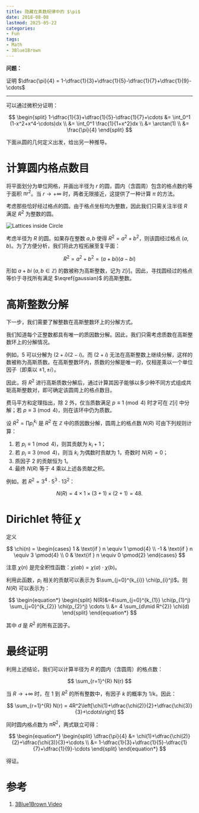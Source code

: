 ```yaml
---
title: 隐藏在素数规律中的 $\pi$
date: 2018-08-08
lastmod: 2025-05-22
categories:
- Fun
tags:
- Math
- 3Blue1Brown
---
```


**问题：**

证明 $\dfrac{\pi}{4} = 1-\dfrac{1}{3}+\dfrac{1}{5}-\dfrac{1}{7}+\dfrac{1}{9}-\cdots$

<!--more-->

---

可以通过微积分证明：

$$
\begin{split}
1-\dfrac{1}{3}+\dfrac{1}{5}-\dfrac{1}{7}+\cdots &= \int_0^1 (1-x^2+x^4-\cdots)dx \\
&= \int_0^1 \frac{1}{1+x^2}dx \\
&= \arctan(1) \\
&= \frac{\pi}{4}
\end{split}
$$

下面从圆的几何定义出发，给出另一种推导。

# 计算圆内格点数目

将平面划分为单位网格，并画出半径为 $r$ 的圆，圆内（含圆周）包含的格点数约等于面积 $\pi r^2$。当 $r\to +\infty$ 时，两者无限接近，这提供了一种计算 $\pi$ 的方法。

考虑那些恰好经过格点的圆。由于格点坐标均为整数，因此我们只需关注半径 $R$ 满足 $R^2$ 为整数的圆。

![Lattices inside Circle](https://i.imgur.com/LawE19V.png)

考虑半径为 $R$ 的圆。如果存在整数 $a,b$ 使得 $R^2 = a^2+b^2$，则该圆经过格点 $(a,b)$。为了方便分析，我们将此方程拓展至复平面：

$$
\begin{equation}
\label{gaussian}
R^2 = a^2+b^2 = (a+bi)(a-bi)
\end{equation}
$$

形如 $a+bi$ ($a,b\in \mathbb{Z}$) 的数被称为高斯整数，记为 $\mathbb{Z}[i]$。因此，寻找圆经过的格点等价于寻找所有满足 $\eqref{gaussian}$ 的高斯整数。

# 高斯整数分解

下一步，我们需要了解整数在高斯整数环上的分解方式。

我们知道每个正整数都具有唯一的质因数分解。因此，我们只需考虑质数在高斯整数环上的分解情况。

例如，$5$ 可以分解为 $(2+i)(2-i)$。而 $(2+i)$ 无法在高斯整数上继续分解，这样的数被称为高斯质数。在高斯整数环内，质数的分解是唯一的，仅相差乘以一个单位因子（即乘以 $\pm 1, \pm i$）。

因此，将 $R^2$ 进行高斯质数分解后，通过计算其因子能够以多少种不同方式组成共轭高斯整数对，即可确定该圆周上的格点数目。

费马平方和定理指出，除 $2$ 外，仅当质数满足 $p\equiv 1 \pmod 4$ 时才可在 $\mathbb Z[i]$ 中分解；若 $p\equiv3\pmod4$，则在该环中仍为质数。

设 $R^2 = \prod p_i^{k_i}$ 是 $R^2$ 在 $\mathbb{Z}$ 中的质因数分解，圆周上的格点数 $N(R)$ 可由下列规则计算：

1. 若 $p_i\equiv1\pmod4$，则其贡献为 $k_i+1$；
2. 若 $p_i\equiv3\pmod4$，则当 $k_i$ 为偶数时贡献为 $1$，奇数时 $N(R)=0$；
3. 质因子 $2$ 的贡献恒为 $1$。
4. 最终 $N(R)$ 等于 4 乘以上述各贡献之积。

例如，若 $R^2=3^4 \cdot 5^3 \cdot 13^2$：

$$
N(R)=4\times1\times(3+1)\times(2+1)=48.
$$

# Dirichlet 特征 $\chi$

定义

$$
\chi(n) = \begin{cases}
1 & \text{if } n \equiv 1 \pmod{4} \\
-1 & \text{if } n \equiv 3 \pmod{4} \\
0 & \text{if } n \equiv 0 \pmod{2}
\end{cases}
$$

注意 $\chi(n)$ 是完全积性函数：$\chi(ab) = \chi(a)\cdot\chi(b)$。

利用此函数，$p_{i}$ 相关的贡献可以表示为 $\sum_{j=0}^{k_{i}} \chi(p_{i}^j)$。则 $N(R)$ 可以表示为：

$$
\begin{equation*}
\begin{split}
N(R)&=4\sum_{j=0}^{k_{1}} \chi(p_{1}^j) \sum_{j=0}^{k_{2}} \chi(p_{2}^j) \cdots \\
&= 4 \sum_{d\mid R^{2}} \chi(d)
\end{split}
\end{equation*}
$$

其中 $d$ 是 $R^2$ 的所有正因子。

# 最终证明

利用上述结论，我们可以计算半径为 $R$ 的圆内（含圆周）的格点数：

$$
\sum_{r=1}^{R} N(r)
$$

当 $R\to+\infty$ 时，在 $1$ 到 $R^2$ 的所有整数中，有因子 $k$ 的概率为 $1/k$。因此：

$$
\sum_{r=1}^{R} N(r) = 4R^2\left[\chi(1)+\dfrac{\chi(2)}{2}+\dfrac{\chi(3)}{3}+\cdots\right]
$$

同时圆内格点数为 $\pi R^2$，两式联立可得：

$$
\begin{equation*}
\begin{split}
\dfrac{\pi}{4} &= \chi(1)+\dfrac{\chi(2)}{2}+\dfrac{\chi(3)}{3}+\cdots \\
&= 1-\dfrac{1}{3}+\dfrac{1}{5}-\dfrac{1}{7}+\dfrac{1}{9}-\cdots
\end{split}
\end{equation*}
$$

得证。

# 参考

1. [3Blue1Brown Video](https://youtu.be/NaL_Cb42WyY)
